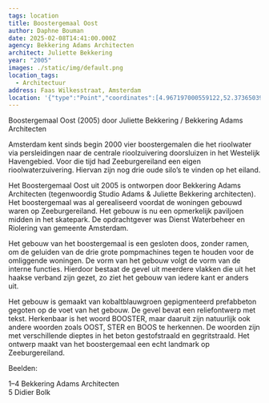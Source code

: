 ```yaml
---
tags: location
title: Boostergemaal Oost
author: Daphne Bouman
date: 2025-02-08T14:41:00.000Z
agency: Bekkering Adams Architecten
architect: Juliette Bekkering
year: "2005"
images: ./static/img/default.png
location_tags:
  - Architectuur
address: Faas Wilkesstraat, Amsterdam⁣
location: '{"type":"Point","coordinates":[4.967197000559122,52.373650398104736]}'
---
```

Boostergemaal Oost (2005) door Juliette Bekkering / Bekkering Adams Architecten

Amsterdam kent sinds begin 2000 vier boostergemalen die het rioolwater via persleidingen naar de centrale rioolzuivering doorsluizen in het Westelijk Havengebied. Voor die tijd had Zeeburgereiland een eigen rioolwaterzuivering. Hiervan zijn nog drie oude silo’s te vinden op het eiland.

Het Boostergemaal Oost uit 2005 is ontworpen door Bekkering Adams Architecten (tegenwoordig Studio Adams & Juliette Bekkering architecten). Het boostergemaal was al gerealiseerd voordat de woningen gebouwd waren op Zeeburgereiland. Het gebouw is nu een opmerkelijk paviljoen midden in het skatepark. De opdrachtgever was Dienst Waterbeheer en Riolering van gemeente Amsterdam.

Het gebouw van het boostergemaal is een gesloten doos, zonder ramen, om de geluiden van de drie grote pompmachines tegen te houden voor de omliggende woningen. De vorm van het gebouw volgt de vorm van de interne functies. Hierdoor bestaat de gevel uit meerdere vlakken die uit het haakse verband zijn gezet, zo ziet het gebouw van iedere kant er anders uit.

Het gebouw is gemaakt van kobaltblauwgroen gepigmenteerd prefabbeton gegoten op de voet van het gebouw. De gevel bevat een reliefontwerp met tekst. Herkenbaar is het woord BOOSTER, maar daaruit zijn natuurlijk ook andere woorden zoals OOST, STER en BOOS te herkennen. De woorden zijn met verschillende dieptes in het beton gestofstraald en gegritstraald. Het ontwerp maakt van het boostergemaal een echt landmark op Zeeburgereiland.

Beelden:

1–4 Bekkering Adams Architecten\
5 Didier Bolk[](https://www.instagram.com/didierbolk/)
